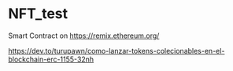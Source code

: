 # NFT_test
Smart Contract on https://remix.ethereum.org/

https://dev.to/turupawn/como-lanzar-tokens-colecionables-en-el-blockchain-erc-1155-32nh

